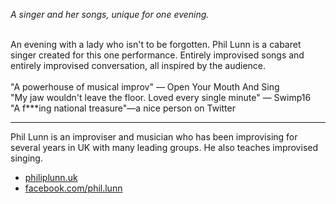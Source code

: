 *A singer and her songs, unique for one evening.*<br><br>

An evening with a lady who isn't to be forgotten. Phil Lunn is a cabaret singer created for this one performance. Entirely improvised songs and entirely improvised conversation, all inspired by the audience.<br><br>
"A powerhouse of musical improv" — Open Your Mouth And Sing<br>
"My jaw wouldn't leave the floor. Loved every single minute" — Swimp16<br>
"A f***ing national treasure"—a nice person on Twitter<br>

---
Phil Lunn is an improviser and musician who has been improvising for several years in UK with many leading groups. He also teaches improvised singing.<br>
- [philiplunn.uk](http://www.philiplunn.uk)
- [facebook.com/phil.lunn](www.facebook.com/phil.lunn)
